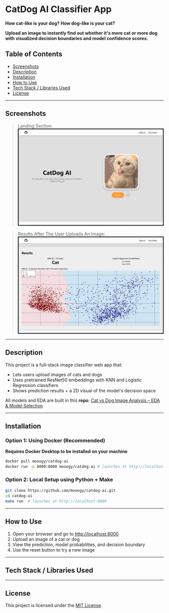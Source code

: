 # CatDog AI Classifier App

**How cat-like is your dog? How dog-like is your cat?**

**Upload an image to instantly find out whether it's more cat or more dog with visualized decision boundaries and model confidence scores.**


## Table of Contents
- [Screenshots](#screenshots)
- [Description](#description)
- [Installation](#installation)
- [How to Use](#how-to-use)
- [Tech Stack / Libraries Used](#tech-stack--libraries-used)
- [License](#license)

---

##  Screenshots

>  Landing Section:
![Landing Section where the user can upload an image to be classified](assets/landing.png)

>  Results After The User Uploads An Image:
![Results section which displays the predicted class of the image, the logistic regression probabilities of each label, and a graph showing the decision boundary](assets/results.png)

---

##  Description

This project is a full-stack image classifier web app that:
- Lets users upload images of cats and dogs
- Uses pretrained ResNet50 embeddings with KNN and Logistic Regression classifiers
- Shows prediction results + a 2D visual of the model's decision space

All models and EDA are built in this **repo**:
[Cat vs Dog Image Analysis – EDA & Model Selection](https://github.com/mooogy/catdog-image-analysis)

---

## Installation

### Option 1: Using Docker (**Recommended**)

**Requires Docker Desktop to be installed on your machine**

```bash
docker pull mooogy/catdog-ai
docker run -p 8000:8000 mooogy/catdog-ai # launches at http://localhost:8000
```

### Option 2: Local Setup using Python + Make

```bash
git clone https://github.com/mooogy/catdog-ai.git
cd catdog-ai
make run  # launches at http://localhost:8000
```

---

## How to Use

1. Open your browser and go to [http://localhost:8000](http://localhost:8000)
2. Upload an image of a cat or dog
3. View the prediction, model probabilities, and decision boundary
4. Use the reset button to try a new image

---

## Tech Stack / Libraries Used

---

## License

This project is licensed under the [MIT License](LICENSE).

